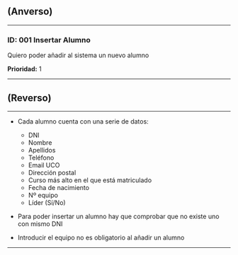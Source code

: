 ## (Anverso)
---

### **ID:** 001 **Insertar Alumno**

Quiero poder añadir al sistema un nuevo alumno

**Prioridad:** 1

---

## (Reverso)

---

* Cada alumno cuenta con una serie de datos:
    * DNI
    * Nombre
    * Apellidos
    * Teléfono
    * Email UCO
    * Dirección postal
    * Curso más alto en el que está matriculado
    * Fecha de nacimiento
    * Nº equipo
    * Líder (Sí/No)

* Para poder insertar un alumno hay que comprobar que no existe uno con mismo DNI

* Introducir el equipo no es obligatorio al añadir un alumno

---
